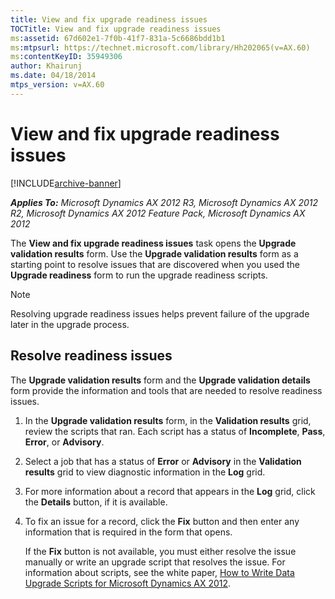 ```yaml
---
title: View and fix upgrade readiness issues
TOCTitle: View and fix upgrade readiness issues
ms:assetid: 67d602e1-7f0b-41f7-831a-5c6686bdd1b1
ms:mtpsurl: https://technet.microsoft.com/library/Hh202065(v=AX.60)
ms:contentKeyID: 35949306
author: Khairunj
ms.date: 04/18/2014
mtps_version: v=AX.60
---
```


# View and fix upgrade readiness issues 


[!INCLUDE[archive-banner](includes/archive-banner.md)]


_**Applies To:** Microsoft Dynamics AX 2012 R3, Microsoft Dynamics AX 2012 R2, Microsoft Dynamics AX 2012 Feature Pack, Microsoft Dynamics AX 2012_

The **View and fix upgrade readiness issues** task opens the **Upgrade validation results** form. Use the **Upgrade validation results** form as a starting point to resolve issues that are discovered when you used the **Upgrade readiness** form to run the upgrade readiness scripts.


> [!NOTE]
> <P>Resolving upgrade readiness issues helps prevent failure of the upgrade later in the upgrade process.</P>



## Resolve readiness issues

The **Upgrade validation results** form and the **Upgrade validation details** form provide the information and tools that are needed to resolve readiness issues.

1.  In the **Upgrade validation results** form, in the **Validation results** grid, review the scripts that ran. Each script has a status of **Incomplete**, **Pass**, **Error**, or **Advisory**.

2.  Select a job that has a status of **Error** or **Advisory** in the **Validation results** grid to view diagnostic information in the **Log** grid.

3.  For more information about a record that appears in the **Log** grid, click the **Details** button, if it is available.

4.  To fix an issue for a record, click the **Fix** button and then enter any information that is required in the form that opens.
    
    If the **Fix** button is not available, you must either resolve the issue manually or write an upgrade script that resolves the issue. For information about scripts, see the white paper, [How to Write Data Upgrade Scripts for Microsoft Dynamics AX 2012](https://go.microsoft.com/fwlink/?linkid=212587).

  



